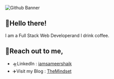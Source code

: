 ![Github Banner](https://user-images.githubusercontent.com/73685640/185144667-d0581760-0e3d-4cdd-8a2a-2b442ad77753.png)

## 👋Hello there!
I am a Full Stack Web Developerand I drink coffee.

## 🤝Reach out to me,
- 🛸LinkedIn : [iamsameershaik](https://www.linkedin.com/in/iamsameershaik/ "LinkedIn")
- ✈️Visit my Blog : [TheMindset](https://mindsetdude.blogspot.com/ "Blog")

<!---
iamsameershaik/iamsameershaik is a ✨ special ✨ repository because its `README.md` (this file) appears on your GitHub profile.
You can click the Preview link to take a look at your changes.
--->
